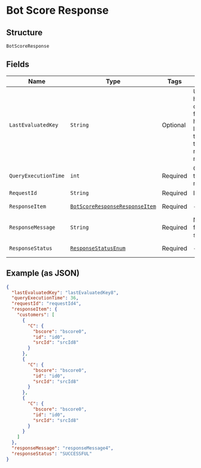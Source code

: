 
# Bot Score Response

## Structure

`BotScoreResponse`

## Fields

| Name | Type | Tags | Description | Getter | Setter |
|  --- | --- | --- | --- | --- | --- |
| `LastEvaluatedKey` | `String` | Optional | Used if response has more than one page - the first response has a lastEvaluatedKey that is used as the startKey in request for the next page | String getLastEvaluatedKey() | setLastEvaluatedKey(String lastEvaluatedKey) |
| `QueryExecutionTime` | `int` | Required | Query execution time in milliseconds | int getQueryExecutionTime() | setQueryExecutionTime(int queryExecutionTime) |
| `RequestId` | `String` | Required | ID of the request | String getRequestId() | setRequestId(String requestId) |
| `ResponseItem` | [`BotScoreResponseResponseItem`](../../doc/models/bot-score-response-response-item.md) | Required | - | BotScoreResponseResponseItem getResponseItem() | setResponseItem(BotScoreResponseResponseItem responseItem) |
| `ResponseMessage` | `String` | Required | Number of items found based on search criteria | String getResponseMessage() | setResponseMessage(String responseMessage) |
| `ResponseStatus` | [`ResponseStatusEnum`](../../doc/models/response-status-enum.md) | Required | - | ResponseStatusEnum getResponseStatus() | setResponseStatus(ResponseStatusEnum responseStatus) |

## Example (as JSON)

```json
{
  "lastEvaluatedKey": "lastEvaluatedKey8",
  "queryExecutionTime": 36,
  "requestId": "requestId4",
  "responseItem": {
    "customers": [
      {
        "C": {
          "bscore": "bscore0",
          "id": "id0",
          "srcId": "srcId8"
        }
      },
      {
        "C": {
          "bscore": "bscore0",
          "id": "id0",
          "srcId": "srcId8"
        }
      },
      {
        "C": {
          "bscore": "bscore0",
          "id": "id0",
          "srcId": "srcId8"
        }
      }
    ]
  },
  "responseMessage": "responseMessage4",
  "responseStatus": "SUCCESSFUL"
}
```

